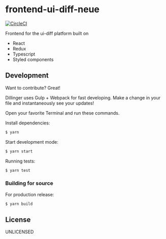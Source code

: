 # frontend-ui-diff-neue

[![CircleCI](https://circleci.com/gh/albingroen/frontend-ui-diff-neue.svg?style=svg&circle-token=9343f4e6de64f9f0e026e6cffe7d9953c96f0c78)](<LINK>)

Frontend for the ui-diff platform built on

  - React
  - Redux
  - Typescript
  - Styled components

## Development

Want to contribute? Great!

Dillinger uses Gulp + Webpack for fast developing.
Make a change in your file and instantaneously see your updates!

Open your favorite Terminal and run these commands.

Install dependencies:
```sh
$ yarn
```

Start development mode:
```sh
$ yarn start
```

Running tests:
```sh
$ yarn test
```

### Building for source
For production release:
```sh
$ yarn build
```

License
----

UNLICENSED

